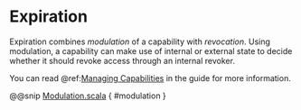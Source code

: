 # Expiration

Expiration combines *modulation* of a capability with *revocation*.  Using modulation, a capability can make use of internal or external state to decide whether it should revoke access through an internal revoker.

You can read @ref:[Managing Capabilities](../guide/management.md) in the guide for more information.

@@snip [Modulation.scala]($examples$/Modulation.scala) { #modulation }
